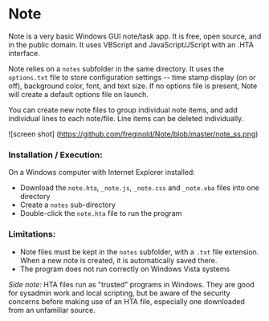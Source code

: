 # Note
Note is a very basic Windows GUI note/task app.  It is free, open source, and in the public domain.  It uses VBScript and JavaScript/JScript with an .HTA interface.

Note relies on a `notes` subfolder in the same directory.  It uses the `options.txt` file to store configuration settings -- time stamp display (on or off), background color, font, and text size.  If no options file is present, Note will create a default options file on launch.

You can create new note files to group individual note items, and add individual lines to each note/file.  Line items can be deleted individually.

![screen shot]
(https://github.com/freginold/Note/blob/master/note_ss.png)

### Installation / Execution:
On a Windows computer with Internet Explorer installed:
  - Download the `note.hta`, `_note.js`, `_note.css` and `_note.vba` files into one directory
  - Create a `notes` sub-directory
  - Double-click the `note.hta` file to run the program

### Limitations:
- Note files must be kept in the `notes` subfolder, with a `.txt` file extension.  When a new note is created, it is automatically saved there.
- The program does not run correctly on Windows Vista systems


*Side note:* HTA files run as "trusted" programs in Windows.  They are good for sysadmin work and local scripting, but be aware of the security concerns before making use of an HTA file, especially one downloaded from an unfamiliar source.
